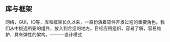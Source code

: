 ## 库与框架

网络，GUI，IO等，库和框架长久以来，一直扮演着软件开发过程的重要角色。我们从中挑选所要的组件，放入到合适的地方。目标应用组织，容易了解，容易维护，具有弹性的架构。-------设计模式